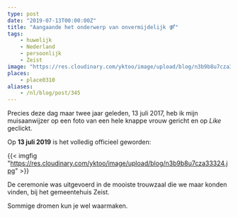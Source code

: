 ```yaml
---
type: post
date: "2019-07-13T00:00:00Z"
title: "Aangaande het onderwerp van onvermijdelijk ⚤"
tags:
    - huwelijk
    - Nederland
    - persoonlijk
    - Zeist
image: "https://res.cloudinary.com/yktoo/image/upload/blog/n3b9b8u7cza33324.jpg"
places:
    - place0310
aliases:
    - /nl/blog/post/345
---
```


Precies deze dag maar twee jaar geleden, 13 juli 2017, heb ik mijn muisaanwijzer op een foto van een hele knappe vrouw gericht en op *Like* geclickt.

<!--more-->

Op **13 juli 2019** is het volledig officieel geworden:

{{< imgfig "https://res.cloudinary.com/yktoo/image/upload/blog/n3b9b8u7cza33324.jpg" >}}

De ceremonie was uitgevoerd in de mooiste trouwzaal die we maar konden vinden, bij het gemeentehuis Zeist.

Sommige dromen kun je wel waarmaken.
